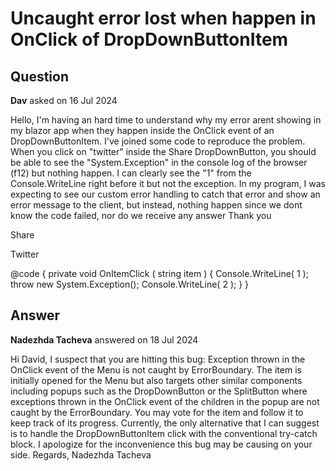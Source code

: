 # Uncaught error lost when happen in OnClick of DropDownButtonItem

## Question

**Dav** asked on 16 Jul 2024

Hello, I'm having an hard time to understand why my error arent showing in my blazor app when they happen inside the OnClick event of an DropDownButtonItem. I've joined some code to reproduce the problem. When you click on "twitter" inside the Share DropDownButton, you should be able to see the "System.Exception" in the console log of the browser (f12) but nothing happen. I can clearly see the "1" from the Console.WriteLine right before it but not the exception. In my program, I was expecting to see our custom error handling to catch that error and show an error message to the client, but instead, nothing happen since we dont know the code failed, nor do we receive any answer Thank you <div class="demo-section auto">
<TelerikDropDownButton Icon="@SvgIcon.Share">
<DropDownButtonContent>Share</DropDownButtonContent>

<DropDownButtonItems>
<DropDownButtonItem Icon="@SvgIcon.Twitter" OnClick="@(()=>OnItemClick(" Twitter "))">Twitter</DropDownButtonItem>
</DropDownButtonItems>

</TelerikDropDownButton>
</div>

@code { private void OnItemClick ( string item ) {
Console.WriteLine( 1 ); throw new System.Exception();
Console.WriteLine( 2 );
}
}

## Answer

**Nadezhda Tacheva** answered on 18 Jul 2024

Hi David, I suspect that you are hitting this bug: Exception thrown in the OnClick event of the Menu is not caught by ErrorBoundary. The item is initially opened for the Menu but also targets other similar components including popups such as the DropDownButton or the SplitButton where exceptions thrown in the OnClick event of the children in the popup are not caught by the ErrorBoundary. You may vote for the item and follow it to keep track of its progress. Currently, the only alternative that I can suggest is to handle the DropDownButtonItem click with the conventional try-catch block. I apologize for the inconvenience this bug may be causing on your side. Regards, Nadezhda Tacheva
